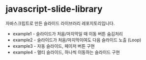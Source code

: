 # javascript-slide-library
자바스크립트로 만든 슬라이드 라이브러리 레포지토리입니다.

- example1 - 슬라이드가 처음/마지막일 때 이동 버튼 숨김처리
- example2 - 슬라이드가 처음/마지막이여도 다음 슬라이드 노출 (Loop)
- example3 - 자동 슬라이드, 페이저 버튼 구현
- example4 - 멀티 슬라이드, 하나씩 이동하는 슬라이드 구현


